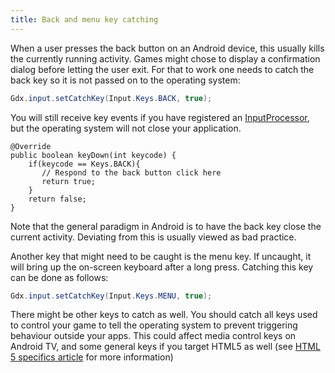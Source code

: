 ```yaml
---
title: Back and menu key catching
---
```

When a user presses the back button on an Android device, this usually kills the currently running activity. Games might chose to display a confirmation dialog before letting the user exit. For that to work one needs to catch the back key so it is not passed on to the operating system:

```java
Gdx.input.setCatchKey(Input.Keys.BACK, true);
```

You will still receive key events if you have registered an [InputProcessor](/wiki/input/event-handling), but the operating system will not close your application.

```   
@Override
public boolean keyDown(int keycode) {
    if(keycode == Keys.BACK){
       // Respond to the back button click here
       return true;
    }
    return false;
}
```

Note that the general paradigm in Android is to have the back key close the current activity. Deviating from this is usually viewed as bad practice.

Another key that might need to be caught is the menu key. If uncaught, it will bring up the on-screen keyboard after a long press. Catching this key can be done as follows:

```java
Gdx.input.setCatchKey(Input.Keys.MENU, true);
```

There might be other keys to catch as well. You should catch all keys used to control your game to tell the operating system to prevent triggering behaviour outside your apps. This could affect media control keys on Android TV, and some general keys if you target HTML5 as well (see [HTML 5 specifics article](/wiki/html5-backend-and-gwt-specifics#preventing-keys-from-triggering-scrolling-and-other-browser-functions) for more information)

